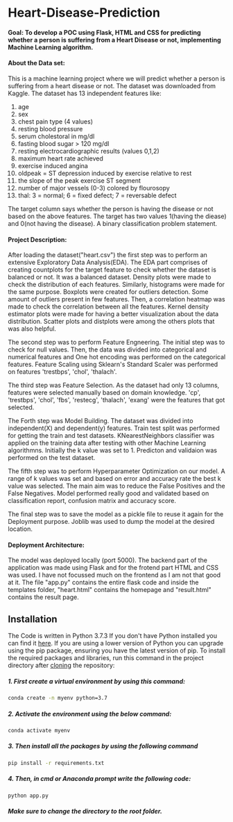 # Heart-Disease-Prediction

#### Goal: To develop a POC using Flask, HTML and CSS for predicting whether a person is suffering from a Heart Disease or not, implementing Machine Learning algorithm.

#### About the Data set: 
This is a machine learning project where we will predict whether a person is suffering from a heart disease or not. 
The dataset was downloaded from Kaggle. The dataset has 13 independent features like:
1. age
2. sex
3. chest pain type (4 values)
4. resting blood pressure
5. serum cholestoral in mg/dl
6. fasting blood sugar > 120 mg/dl
7. resting electrocardiographic results (values 0,1,2)
8. maximum heart rate achieved
9. exercise induced angina
10. oldpeak = ST depression induced by exercise relative to rest
11. the slope of the peak exercise ST segment
12. number of major vessels (0-3) colored by flourosopy
13. thal: 3 = normal; 6 = fixed defect; 7 = reversable defect 

The target column says whether the person is having the disease or not based on the above features.
The target has two values 1(having the diease) and 0(not having the disease). A binary classification problem statement.

#### Project Description:
After loading the dataset("heart.csv") the first step was to perform an extensive Exploratory Data Analysis(EDA).
The EDA part comprises of creating countplots for the target feature to check whether the dataset is balanced or not.
It was a balanced dataset. Density plots were made to check the distribution of each features.
Similarly, histograms were made for the same purpose. Boxplots were created for outliers detection. Some amount of outliers present in few features.
Then, a correlation heatmap was made to check the correlation between all the features.
Kernel density estimator plots were made for having a better visualization about the data distribution.
Scatter plots and distplots were among the others plots that was also helpful.

The second step was to perform Feature Engneering. The initial step was to check for null values. Then, the data was divided into categorical and numerical features and One hot encoding was performed on the categorical features.
Feature Scaling using Sklearn's Standard Scaler was performed on features 'trestbps', 'chol', 'thalach'. 

The third step was Feature Selection. As the dataset had only 13 columns, features were selected manually based on domain knowledge.
'cp', 'trestbps', 'chol', 'fbs', 'restecg', 'thalach', 'exang' were the features that got selected.

The Forth step was Model Building. The dataset was divided into independent(X) and dependent(y) features. Train test split was performed for getting the train and test datasets.
KNearestNeighbors classifier was applied on the training data after testing with other Machine Learning algorithmns.
Initially the k value was set to 1. Predicton and validaion was performed on the test dataset.

The fifth step was to perform Hyperparameter Optimization on our model. A range of k values was set and based on error and accuracy rate the best k value was selected.
The main aim was to reduce the False Positives and the False Negatives. Model performed really good and validated based on classification report, confusion matrix and accuracy score.

The final step was to save the model as a pickle file to reuse it again for the Deployment purpose. Joblib was used to dump the model at the desired location.

#### Deployment Architecture:
The model was deployed locally (port 5000). The backend part of the application was made using Flask and for the frotend part HTML and CSS was used.
I have not focussed much on the frontend as I am not that good at it. The file "app.py" contains the entire flask code and inside the templates folder, "heart.html" contains the homepage and "result.html" contains the result page. 

## Installation
The Code is written in Python 3.7.3 If you don't have Python installed you can find it [here](https://www.python.org/downloads/). If you are using a lower version of Python you can upgrade using the pip package, ensuring you have the latest version of pip. To install the required packages and libraries, run this command in the project directory after [cloning](https://www.howtogeek.com/451360/how-to-clone-a-github-repository/) the repository:

##### 1. First create a virtual environment by using this command:
```bash
conda create -n myenv python=3.7
```
##### 2. Activate the environment using the below command:
```bash
conda activate myenv
```
##### 3. Then install all the packages by using the following command
```bash
pip install -r requirements.txt
```
##### 4. Then, in cmd or Anaconda prompt write the following code:
```bash
python app.py
```
##### Make sure to change the directory to the root folder.  
